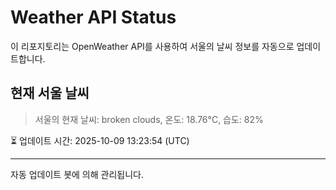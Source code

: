 
# Weather API Status

이 리포지토리는 OpenWeather API를 사용하여 서울의 날씨 정보를 자동으로 업데이트합니다.

## 현재 서울 날씨
> 서울의 현재 날씨: broken clouds, 온도: 18.76°C, 습도: 82%

⏳ 업데이트 시간: 2025-10-09 13:23:54 (UTC)

---
자동 업데이트 봇에 의해 관리됩니다.
